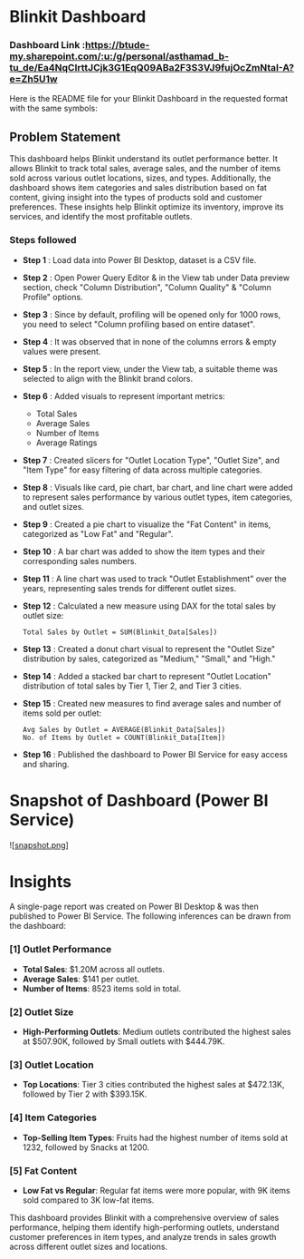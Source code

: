 # Blinkit Dashboard

### Dashboard Link :https://btude-my.sharepoint.com/:u:/g/personal/asthamad_b-tu_de/Ea4NqCIrttJCjk3G1EqQ09ABa2F3S3VJ9fujOcZmNtaI-A?e=Zh5U1w

Here is the README file for your Blinkit Dashboard in the requested format with the same symbols:

## Problem Statement

This dashboard helps Blinkit understand its outlet performance better. It allows Blinkit to track total sales, average sales, and the number of items sold across various outlet locations, sizes, and types. Additionally, the dashboard shows item categories and sales distribution based on fat content, giving insight into the types of products sold and customer preferences. These insights help Blinkit optimize its inventory, improve its services, and identify the most profitable outlets.

### Steps followed 

- **Step 1** : Load data into Power BI Desktop, dataset is a CSV file.
- **Step 2** : Open Power Query Editor & in the View tab under Data preview section, check "Column Distribution", "Column Quality" & "Column Profile" options.
- **Step 3** : Since by default, profiling will be opened only for 1000 rows, you need to select "Column profiling based on entire dataset".
- **Step 4** : It was observed that in none of the columns errors & empty values were present.
- **Step 5** : In the report view, under the View tab, a suitable theme was selected to align with the Blinkit brand colors.
- **Step 6** : Added visuals to represent important metrics:
  - Total Sales
  - Average Sales
  - Number of Items
  - Average Ratings
  
- **Step 7** : Created slicers for "Outlet Location Type", "Outlet Size", and "Item Type" for easy filtering of data across multiple categories.
- **Step 8** : Visuals like card, pie chart, bar chart, and line chart were added to represent sales performance by various outlet types, item categories, and outlet sizes.
  
- **Step 9** : Created a pie chart to visualize the "Fat Content" in items, categorized as "Low Fat" and "Regular".
  
- **Step 10** : A bar chart was added to show the item types and their corresponding sales numbers.
  
- **Step 11** : A line chart was used to track "Outlet Establishment" over the years, representing sales trends for different outlet sizes.
  
- **Step 12** : Calculated a new measure using DAX for the total sales by outlet size:

      Total Sales by Outlet = SUM(Blinkit_Data[Sales])
  
- **Step 13** : Created a donut chart visual to represent the "Outlet Size" distribution by sales, categorized as "Medium," "Small," and "High."
  
- **Step 14** : Added a stacked bar chart to represent "Outlet Location" distribution of total sales by Tier 1, Tier 2, and Tier 3 cities.
  
- **Step 15** : Created new measures to find average sales and number of items sold per outlet:

      Avg Sales by Outlet = AVERAGE(Blinkit_Data[Sales])
      No. of Items by Outlet = COUNT(Blinkit_Data[Item])

- **Step 16** : Published the dashboard to Power BI Service for easy access and sharing.

# Snapshot of Dashboard (Power BI Service)

![[snapshot.png](https://github.com/madhviasthana/Blinkit_Dashboard_Sales_Analysis/blob/e3ef23b4626296b74a59b021b5e44e5624e9ac44/snapshot%20dashboard.png)]

# Insights

A single-page report was created on Power BI Desktop & was then published to Power BI Service. The following inferences can be drawn from the dashboard:

### [1] Outlet Performance
   - **Total Sales**: $1.20M across all outlets.
   - **Average Sales**: $141 per outlet.
   - **Number of Items**: 8523 items sold in total.

### [2] Outlet Size
   - **High-Performing Outlets**: Medium outlets contributed the highest sales at $507.90K, followed by Small outlets with $444.79K.

### [3] Outlet Location
   - **Top Locations**: Tier 3 cities contributed the highest sales at $472.13K, followed by Tier 2 with $393.15K.

### [4] Item Categories
   - **Top-Selling Item Types**: Fruits had the highest number of items sold at 1232, followed by Snacks at 1200.

### [5] Fat Content
   - **Low Fat vs Regular**: Regular fat items were more popular, with 9K items sold compared to 3K low-fat items.

This dashboard provides Blinkit with a comprehensive overview of sales performance, helping them identify high-performing outlets, understand customer preferences in item types, and analyze trends in sales growth across different outlet sizes and locations.

